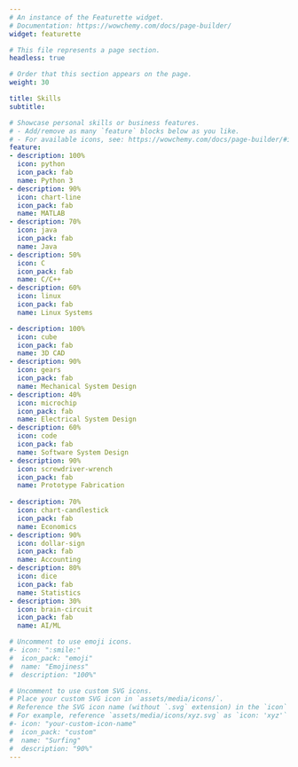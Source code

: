 ```yaml
---
# An instance of the Featurette widget.
# Documentation: https://wowchemy.com/docs/page-builder/
widget: featurette

# This file represents a page section.
headless: true

# Order that this section appears on the page.
weight: 30

title: Skills
subtitle:

# Showcase personal skills or business features.
# - Add/remove as many `feature` blocks below as you like.
# - For available icons, see: https://wowchemy.com/docs/page-builder/#icons
feature:
- description: 100%
  icon: python
  icon_pack: fab
  name: Python 3
- description: 90%
  icon: chart-line
  icon_pack: fab
  name: MATLAB
- description: 70%
  icon: java
  icon_pack: fab
  name: Java
- description: 50%
  icon: C
  icon_pack: fab
  name: C/C++
- description: 60%
  icon: linux
  icon_pack: fab
  name: Linux Systems

- description: 100%
  icon: cube
  icon_pack: fab
  name: 3D CAD
- description: 90%
  icon: gears
  icon_pack: fab
  name: Mechanical System Design
- description: 40%
  icon: microchip
  icon_pack: fab
  name: Electrical System Design
- description: 60%
  icon: code
  icon_pack: fab
  name: Software System Design
- description: 90%
  icon: screwdriver-wrench
  icon_pack: fab
  name: Prototype Fabrication
  
- description: 70%
  icon: chart-candlestick
  icon_pack: fab
  name: Economics
- description: 90%
  icon: dollar-sign
  icon_pack: fab
  name: Accounting
- description: 80%
  icon: dice
  icon_pack: fab
  name: Statistics
- description: 30%
  icon: brain-circuit
  icon_pack: fab
  name: AI/ML

# Uncomment to use emoji icons.
#- icon: ":smile:"
#  icon_pack: "emoji"
#  name: "Emojiness"
#  description: "100%"  

# Uncomment to use custom SVG icons.
# Place your custom SVG icon in `assets/media/icons/`.
# Reference the SVG icon name (without `.svg` extension) in the `icon` field.
# For example, reference `assets/media/icons/xyz.svg` as `icon: 'xyz'`
#- icon: "your-custom-icon-name"
#  icon_pack: "custom"
#  name: "Surfing"
#  description: "90%"
---
```

